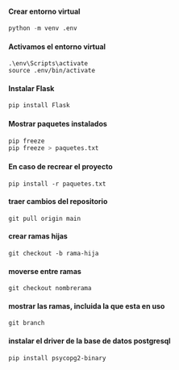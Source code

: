 #### Crear entorno virtual
```python
python -m venv .env
```

#### Activamos el entorno virtual
```shell
.\env\Scripts\activate
source .env/bin/activate
```

#### Instalar Flask
```python
pip install Flask
```

#### Mostrar paquetes instalados
```python
pip freeze
pip freeze > paquetes.txt
```

#### En caso de recrear el proyecto
```
pip install -r paquetes.txt
```
#### traer cambios del repositorio
 ```
 git pull origin main
 ```
#### crear ramas hijas
```
git checkout -b rama-hija
```
#### moverse entre ramas
```
git checkout nombrerama
```
#### mostrar las ramas, incluida la que esta en uso
```
git branch
```
#### instalar el driver de la base de datos postgresql
```
pip install psycopg2-binary
```